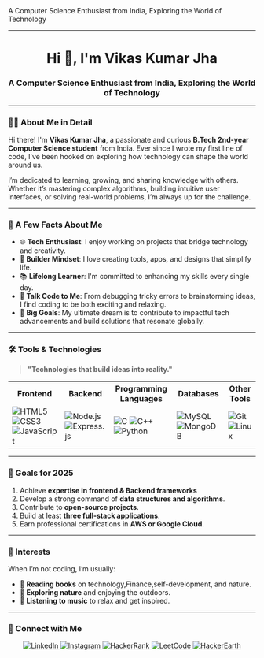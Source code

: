 <!-- Intro Animation Section -->
<div class="intro-text">
  A Computer Science Enthusiast from India, Exploring the World of Technology
</div>

---

<h1 align="center">Hi 👋, I'm Vikas Kumar Jha</h1>
<h3 align="center">A Computer Science Enthusiast from India, Exploring the World of Technology</h3>

---

### 👨‍💻 About Me in Detail  

Hi there! I'm **Vikas Kumar Jha**, a passionate and curious **B.Tech 2nd-year Computer Science student** from India. Ever since I wrote my first line of code, I’ve been hooked on exploring how technology can shape the world around us.  

I’m dedicated to learning, growing, and sharing knowledge with others. Whether it’s mastering complex algorithms, building intuitive user interfaces, or solving real-world problems, I’m always up for the challenge.  

---

### 🌟 A Few Facts About Me  
- 🌐 **Tech Enthusiast**: I enjoy working on projects that bridge technology and creativity.  
- 🔧 **Builder Mindset**: I love creating tools, apps, and designs that simplify life.  
- 📚 **Lifelong Learner**: I'm committed to enhancing my skills every single day.  
- 💬 **Talk Code to Me**: From debugging tricky errors to brainstorming ideas, I find coding to be both exciting and relaxing.  
- 🎯 **Big Goals**: My ultimate dream is to contribute to impactful tech advancements and build solutions that resonate globally.  

---

### 🛠️ Tools & Technologies  
> **"Technologies that build ideas into reality."**

<table>
  <tr>
    <th>Frontend</th>
    <th>Backend</th>
    <th>Programming Languages</th>
    <th>Databases</th>
    <th>Other Tools</th>
  </tr>
  <tr>
    <td>
      <img src="https://img.shields.io/badge/HTML5-E34F26?style=for-the-badge&logo=html5&logoColor=white" alt="HTML5" />
      <img src="https://img.shields.io/badge/CSS3-1572B6?style=for-the-badge&logo=css3&logoColor=white" alt="CSS3" />
      <img src="https://img.shields.io/badge/JavaScript-F7DF1E?style=for-the-badge&logo=javascript&logoColor=black" alt="JavaScript" />
    </td>
    <td>
      <img src="https://img.shields.io/badge/Node.js-339933?style=for-the-badge&logo=node.js&logoColor=white" alt="Node.js" />
      <img src="https://img.shields.io/badge/Express.js-000000?style=for-the-badge&logo=express&logoColor=white" alt="Express.js" />
    </td>
    <td>
      <img src="https://img.shields.io/badge/C-00599C?style=for-the-badge&logo=c&logoColor=white" alt="C" />
      <img src="https://img.shields.io/badge/C++-00599C?style=for-the-badge&logo=cplusplus&logoColor=white" alt="C++" />
      <img src="https://img.shields.io/badge/Python-3776AB?style=for-the-badge&logo=python&logoColor=white" alt="Python" />
    </td>
    <td>
      <img src="https://img.shields.io/badge/MySQL-4479A1?style=for-the-badge&logo=mysql&logoColor=white" alt="MySQL" />
      <img src="https://img.shields.io/badge/MongoDB-47A248?style=for-the-badge&logo=mongodb&logoColor=white" alt="MongoDB" />
    </td>
    <td>
      <img src="https://img.shields.io/badge/Git-F05032?style=for-the-badge&logo=git&logoColor=white" alt="Git" />
      <img src="https://img.shields.io/badge/Linux-FCC624?style=for-the-badge&logo=linux&logoColor=black" alt="Linux" />
    </td>
  </tr>
</table>

---

### 🎯 Goals for 2025  
1. Achieve **expertise in frontend & Backend frameworks**  
2. Develop a strong command of **data structures and algorithms**.  
3. Contribute to **open-source projects**.  
4. Build at least **three full-stack applications**.  
5. Earn professional certifications in **AWS or Google Cloud**.  

---

### 🏅 Interests  
When I’m not coding, I’m usually:  
- 📖 **Reading books** on technology,Finance,self-development, and nature.  
- 🌿 **Exploring nature** and enjoying the outdoors.  
- 🎵 **Listening to music** to relax and get inspired.  

---

### 📱 Connect with Me  
<p align="center">
  <a href="https://linkedin.com/in/vikas-kumar-jha-6716a7293" target="_blank">
    <img src="https://img.shields.io/badge/LinkedIn-0A66C2?style=for-the-badge&logo=linkedin&logoColor=white" alt="LinkedIn" />
  </a>
  <a href="https://instagram.com/vikas_jha_19" target="_blank">
    <img src="https://img.shields.io/badge/Instagram-E4405F?style=for-the-badge&logo=instagram&logoColor=white" alt="Instagram" />
  </a>
  <a href="https://www.hackerrank.com/vikasjha19" target="_blank">
    <img src="https://img.shields.io/badge/HackerRank-2EC866?style=for-the-badge&logo=hackerrank&logoColor=white" alt="HackerRank" />
  </a>
  <a href="https://www.leetcode.com/vikas_jha_19" target="_blank">
    <img src="https://img.shields.io/badge/LeetCode-FFA116?style=for-the-badge&logo=leetcode&logoColor=black" alt="LeetCode" />
  </a>
  <a href="https://www.hackerearth.com/@vikaskumarjha763" target="_blank">
    <img src="https://img.shields.io/badge/HackerEarth-323754?style=for-the-badge&logo=hackerearth&logoColor=white" alt="HackerEarth" />
  </a>
</p>
